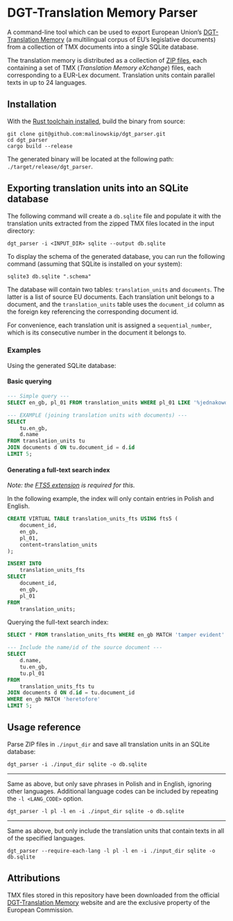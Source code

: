# DGT-Translation Memory Parser

A command-line tool which can be used to export European Union’s [DGT-Translation Memory](https://joint-research-centre.ec.europa.eu/language-technology-resources/dgt-translation-memory_en) (a multilingual corpus of EU’s legislative documents) from a collection of TMX documents into a single SQLite database.

The translation memory is distributed as a collection of [ZIP files](https://joint-research-centre.ec.europa.eu/language-technology-resources/dgt-translation-memory_en#download), each containing a set of TMX (*Translation Memory eXchange*) files, each corresponding to a EUR-Lex document. Translation units contain parallel texts in up to 24 languages.

## Installation

With the [Rust toolchain installed](https://doc.rust-lang.org/cargo/getting-started/installation.html), build the binary from source:

```shell
git clone git@github.com:malinowskip/dgt_parser.git
cd dgt_parser
cargo build --release
```

The generated binary will be located at the following path: `./target/release/dgt_parser`.

## Exporting translation units into an SQLite database
The following command will create a `db.sqlite` file and populate it with the translation units extracted from the zipped TMX files located in the input directory:

```shell
dgt_parser -i <INPUT_DIR> sqlite --output db.sqlite
```

To display the schema of the generated database, you can run the following command (assuming that SQLite is installed on your system):

```shell
sqlite3 db.sqlite ".schema"
```

The database will contain two tables: `translation_units` and `documents`. The latter is a list of source EU documents. Each translation unit belongs to a document, and the `translation_units` table uses the `document_id` column as the foreign key referencing the corresponding document id.

For convenience, each translation unit is assigned a `sequential_number`, which is its consecutive number in the document it belongs to.

### Examples
Using the generated SQLite database:

#### Basic querying

```sql
--- Simple query ---
SELECT en_gb, pl_01 FROM translation_units WHERE pl_01 LIKE '%jednakowoż%' LIMIT 5;

--- EXAMPLE (joining translation units with documents) ---
SELECT
    tu.en_gb,
    d.name
FROM translation_units tu
JOIN documents d ON tu.document_id = d.id
LIMIT 5;
```

#### Generating a full-text search index
*Note: the [FTS5 extension](https://www.sqlite.org/fts5.html) is required for this.*

In the following example, the index will only contain entries in Polish and English.

```sql
CREATE VIRTUAL TABLE translation_units_fts USING fts5 (
    document_id,
    en_gb,
    pl_01,
    content=translation_units
);

INSERT INTO
    translation_units_fts
SELECT
    document_id,
    en_gb,
    pl_01
FROM
    translation_units;
```

Querying the full-text search index:

```sql
SELECT * FROM translation_units_fts WHERE en_gb MATCH 'tamper evident' LIMIT 5;

--- Include the name/id of the source document ---
SELECT
    d.name,
    tu.en_gb,
    tu.pl_01
FROM 
    translation_units_fts tu
JOIN documents d ON d.id = tu.document_id
WHERE en_gb MATCH 'heretofore'
LIMIT 5;
```
## Usage reference

Parse ZIP files in `./input_dir` and save all translation units in an SQLite database:
```shell
dgt_parser -i ./input_dir sqlite -o db.sqlite
```
---

Same as above, but only save phrases in Polish and in English, ignoring other languages. Additional language codes can be included by repeating the `-l <LANG_CODE>` option.
```shell
dgt_parser -l pl -l en -i ./input_dir sqlite -o db.sqlite

```
---

Same as above, but only include the translation units that contain texts in all of the specified languages.

```shell
dgt_parser --require-each-lang -l pl -l en -i ./input_dir sqlite -o db.sqlite
```

## Attributions
TMX files stored in this repository have been downloaded from the official [DGT-Translation Memory](https://joint-research-centre.ec.europa.eu/language-technology-resources/dgt-translation-memory_en) website and are the exclusive property of the European Commission.